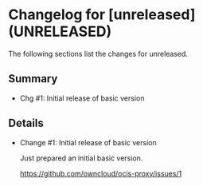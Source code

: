 # Changelog for [unreleased] (UNRELEASED)

The following sections list the changes for unreleased.

## Summary

 * Chg #1: Initial release of basic version

## Details

 * Change #1: Initial release of basic version

   Just prepared an initial basic version.

   https://github.com/owncloud/ocis-proxy/issues/1

